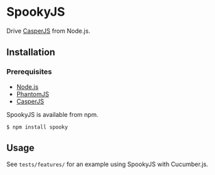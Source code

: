# SpookyJS

Drive [CasperJS](http://casperjs.org/) from Node.js.

## Installation

### Prerequisites

* [Node.js](http://nodejs.org)
* [PhantomJS](http://phantomjs.org/)
* [CasperJS](http://casperjs.org/)

SpookyJS is available from npm.

``` shell
$ npm install spooky
```

## Usage

See `tests/features/` for an example using SpookyJS with Cucumber.js.
